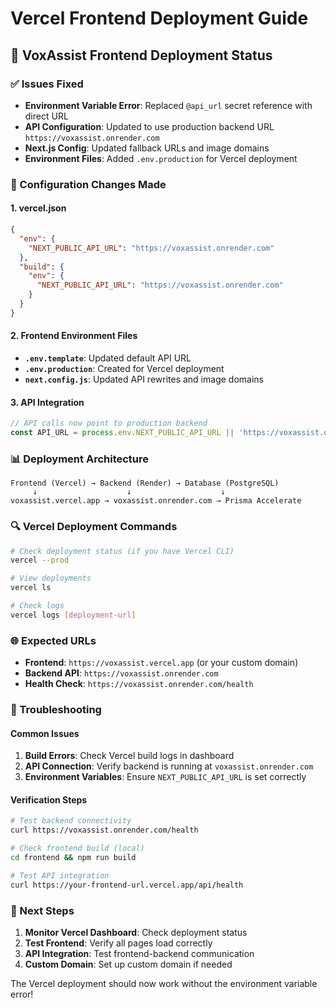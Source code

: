 # Vercel Frontend Deployment Guide

## 🚀 VoxAssist Frontend Deployment Status

### ✅ Issues Fixed
- **Environment Variable Error**: Replaced `@api_url` secret reference with direct URL
- **API Configuration**: Updated to use production backend URL `https://voxassist.onrender.com`
- **Next.js Config**: Updated fallback URLs and image domains
- **Environment Files**: Added `.env.production` for Vercel deployment

### 🔧 Configuration Changes Made

#### 1. vercel.json
```json
{
  "env": {
    "NEXT_PUBLIC_API_URL": "https://voxassist.onrender.com"
  },
  "build": {
    "env": {
      "NEXT_PUBLIC_API_URL": "https://voxassist.onrender.com"
    }
  }
}
```

#### 2. Frontend Environment Files
- **`.env.template`**: Updated default API URL
- **`.env.production`**: Created for Vercel deployment
- **`next.config.js`**: Updated API rewrites and image domains

#### 3. API Integration
```javascript
// API calls now point to production backend
const API_URL = process.env.NEXT_PUBLIC_API_URL || 'https://voxassist.onrender.com'
```

### 📊 Deployment Architecture

```
Frontend (Vercel) → Backend (Render) → Database (PostgreSQL)
     ↓                    ↓                    ↓
voxassist.vercel.app → voxassist.onrender.com → Prisma Accelerate
```

### 🔍 Vercel Deployment Commands

```bash
# Check deployment status (if you have Vercel CLI)
vercel --prod

# View deployments
vercel ls

# Check logs
vercel logs [deployment-url]
```

### 🌐 Expected URLs

- **Frontend**: `https://voxassist.vercel.app` (or your custom domain)
- **Backend API**: `https://voxassist.onrender.com`
- **Health Check**: `https://voxassist.onrender.com/health`

### 🔧 Troubleshooting

#### Common Issues
1. **Build Errors**: Check Vercel build logs in dashboard
2. **API Connection**: Verify backend is running at `voxassist.onrender.com`
3. **Environment Variables**: Ensure `NEXT_PUBLIC_API_URL` is set correctly

#### Verification Steps
```bash
# Test backend connectivity
curl https://voxassist.onrender.com/health

# Check frontend build (local)
cd frontend && npm run build

# Test API integration
curl https://your-frontend-url.vercel.app/api/health
```

### 📝 Next Steps

1. **Monitor Vercel Dashboard**: Check deployment status
2. **Test Frontend**: Verify all pages load correctly
3. **API Integration**: Test frontend-backend communication
4. **Custom Domain**: Set up custom domain if needed

The Vercel deployment should now work without the environment variable error!

